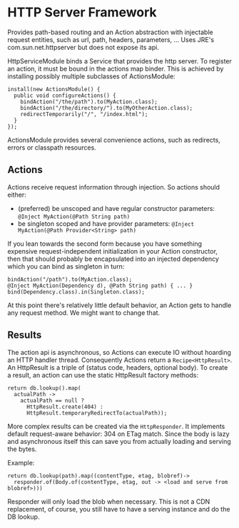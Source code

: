 # HTTP Server Framework

Provides path-based routing and an Action abstraction with
injectable request entities, such as url, path, headers, parameters, ...
Uses JRE's com.sun.net.httpserver but does not expose its api.

HttpServiceModule binds a Service that provides the http server.
To register an action, it must be bound in the actions map binder.
This is achieved by installing possibly multiple subclasses of
ActionsModule:

```
install(new ActionsModule() {
  public void configureActions() {
    bindAction("/the/path").to(MyAction.class);
    bindAction("/the/directory/").to(MyOtherAction.class);
    redirectTemporarily("/", "/index.html");
  }
});
```

ActionsModule provides several convenience actions, such as redirects,
errors or classpath resources.

## Actions

Actions receive request information through injection. So actions should either:
* (preferred) be unscoped and have regular constructor parameters: `@Inject MyAction(@Path String path)`
* be singleton scoped and have provider parameters:  `@Inject MyAction(@Path Provider<String> path)`

If you lean towards the second form because you have something expensive request-independent 
initialization in your Action constructor, then that should probably be encapsulated
into an injected dependency which you can bind as singleton in turn:

```
bindAction("/path").to(MyAction.class);
@Inject MyAction(Dependency d), @Path String path) { ... }
bind(Dependency.class).in(Singleton.class);
```

At this point there's relatively little default behavior, an Action
gets to handle any request method. We might want to change that.

## Results

The action api is asynchronous, so Actions can execute IO without hoarding an HTTP handler thread.
Consequently Actions return a `Recipe<HttpResult>`. An HttpResult is a triple of (status code, headers, optional body).
To create a result, an action can use the static HttpResult factory methods:
```
return db.lookup().map(
  actualPath ->
    actualPath == null ?
      HttpResult.create(404) :
      HttpResult.temporaryRedirectTo(actualPath));
```

More complex results can be created via the `HttpResponder`. It implements
default request-aware behavior: 304 on ETag match. Since the body is lazy
and asynchronous itself this can save you from actually loading and serving
the bytes.

Example:
```
return db.lookup(path).map((contentType, etag, blobref)->
  responder.of(Body.of(contentType, etag, out -> <load and serve from blobref>)))
```

Responder will only load the blob when necessary. This is not a CDN replacement,
of course, you still have to have a serving instance and do the DB lookup.
